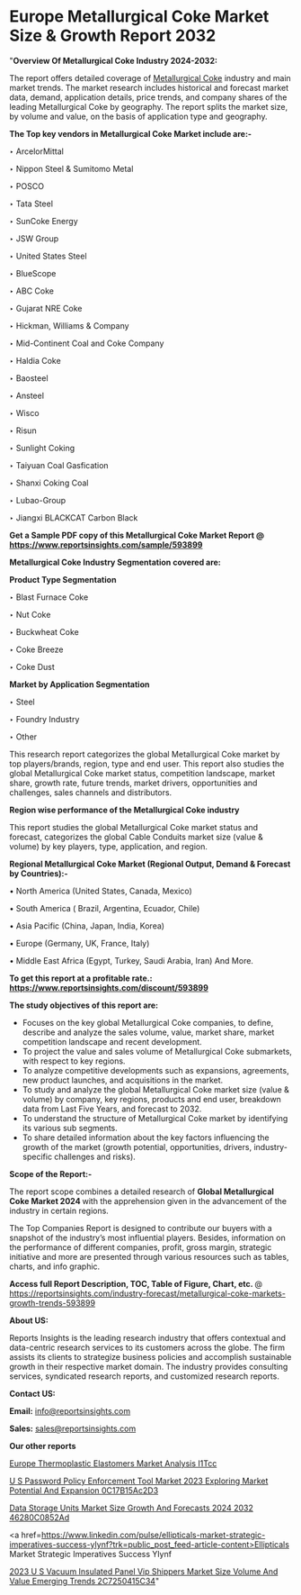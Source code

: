 # Europe Metallurgical Coke Market Size & Growth Report 2032

"<strong>Overview Of Metallurgical Coke Industry 2024-2032:</strong>

The report offers detailed coverage of <a href=https://www.reportsinsights.com/sample/593899>Metallurgical Coke</a> industry and main market trends. The market research includes historical and forecast market data, demand, application details, price trends, and company shares of the leading Metallurgical Coke by geography. The report splits the market size, by volume and value, on the basis of application type and geography.

<strong>The Top key vendors in Metallurgical Coke Market include are:- </strong>

‣ ArcelorMittal


‣ Nippon Steel & Sumitomo Metal


‣ POSCO


‣ Tata Steel


‣ SunCoke Energy


‣ JSW Group


‣ United States Steel


‣ BlueScope


‣ ABC Coke


‣ Gujarat NRE Coke


‣ Hickman, Williams & Company


‣ Mid-Continent Coal and Coke Company


‣ Haldia Coke


‣ Baosteel


‣ Ansteel


‣ Wisco


‣ Risun


‣ Sunlight Coking


‣ Taiyuan Coal Gasfication


‣ Shanxi Coking Coal


‣ Lubao-Group


‣ Jiangxi BLACKCAT Carbon Black

<strong>Get a Sample PDF copy of this Metallurgical Coke Market Report </strong><strong>@ <a href=https://www.reportsinsights.com/sample/593899 style=color:#0000ff;>https://www.reportsinsights.com/sample/593899</a> </strong>

<strong>Metallurgical Coke Industry Segmentation covered are:</strong>

<strong>Product Type Segmentation</strong>

‣    Blast Furnace Coke


‣ Nut Coke


‣ Buckwheat Coke


‣ Coke Breeze


‣ Coke Dust

<strong>Market by Application Segmentation</strong>

‣   Steel


‣ Foundry Industry


‣ Other

This research report categorizes the global Metallurgical Coke market by top players/brands, region, type and end user. This report also studies the global Metallurgical Coke market status, competition landscape, market share, growth rate, future trends, market drivers, opportunities and challenges, sales channels and distributors.

<strong>Region wise performance of the Metallurgical Coke industry</strong><strong> </strong>

This report studies the global Metallurgical Coke market status and forecast, categorizes the global Cable Conduits market size (value &amp; volume) by key players, type, application, and region. 

<strong>Regional Metallurgical Coke Market (Regional Output, Demand &amp; Forecast by Countries):-</strong>

• North America (United States, Canada, Mexico)

• South America ( Brazil, Argentina, Ecuador, Chile)

• Asia Pacific (China, Japan, India, Korea)

• Europe (Germany, UK, France, Italy)

• Middle East Africa (Egypt, Turkey, Saudi Arabia, Iran) And More.

<strong>To get this report at a profitable rate.: <a href=https://www.reportsinsights.com/discount/593899 style=color:#0000ff;>https://www.reportsinsights.com/discount/593899</a></strong>

<strong>The study objectives of this report are:</strong>
<ul>
  <li>Focuses on the key global Metallurgical Coke companies, to define, describe and analyze the sales volume, value, market share, market competition landscape and recent development.</li>
  <li>To project the value and sales volume of Metallurgical Coke submarkets, with respect to key regions.</li>
  <li>To analyze competitive developments such as expansions, agreements, new product launches, and acquisitions in the market.</li>
  <li>To study and analyze the global Metallurgical Coke market size (value &amp; volume) by company, key regions, products and end user, breakdown data from Last Five Years, and forecast to 2032.</li>
  <li>To understand the structure of Metallurgical Coke market by identifying its various sub segments.</li>
  <li>To share detailed information about the key factors influencing the growth of the market (growth potential, opportunities, drivers, industry-specific challenges and risks).</li>
</ul>
<strong>Scope of the Report:-</strong><strong> </strong>

The report scope combines a detailed research of <strong>Global Metallurgical Coke Market 2024 </strong>with the apprehension given in the advancement of the industry in certain regions.

The Top Companies Report is designed to contribute our buyers with a snapshot of the industry’s most influential players. Besides, information on the performance of different companies, profit, gross margin, strategic initiative and more are presented through various resources such as tables, charts, and info graphic.

<strong>Access full Report Description, TOC, Table of Figure, Chart, etc. </strong>@   <a href=https://reportsinsights.com/industry-forecast/metallurgical-coke-markets-growth-trends-593899 style=color:#0000ff;>https://reportsinsights.com/industry-forecast/metallurgical-coke-markets-growth-trends-593899</a>

<strong>About US:</strong>

Reports Insights is the leading research industry that offers contextual and data-centric research services to its customers across the globe. The firm assists its clients to strategize business policies and accomplish sustainable growth in their respective market domain. The industry provides consulting services, syndicated research reports, and customized research reports.

<strong>Contact US:</strong>

<p class=""""><b>Email:</b> <a href=mailto:info@reportsinsights.com>info@reportsinsights.com</a></p>
<p class=""""><b>Sales:</b> <a href=mailto:sales@reportsinsights.com>sales@reportsinsights.com</a></p>

<strong>Our other reports</strong>

<a href=https://www.linkedin.com/pulse/europe-thermoplastic-elastomers-market-analysis-i1tcc/>Europe Thermoplastic Elastomers Market Analysis I1Tcc</a>

<a href=https://medium.com/@yadavahaan91/u-s-password-policy-enforcement-tool-market-2023-exploring-market-potential-and-expansion-0c17b15ac2d3>U S Password Policy Enforcement Tool Market 2023 Exploring Market Potential And Expansion 0C17B15Ac2D3</a>

<a href=https://medium.com/@amolshinde346727482/data-storage-units-market-size-growth-and-forecasts-2024-2032-46280c0852ad>Data Storage Units Market Size Growth And Forecasts 2024 2032 46280C0852Ad</a>

<a href=https://www.linkedin.com/pulse/ellipticals-market-strategic-imperatives-success-ylynf?trk=public_post_feed-article-content>Ellipticals Market Strategic Imperatives Success Ylynf</a>

<a href=https://medium.com/@reportsinsights23/2023-u-s-vacuum-insulated-panel-vip-shippers-market-size-volume-and-value-emerging-trends-2c7250415c34>2023 U S Vacuum Insulated Panel Vip Shippers Market Size Volume And Value Emerging Trends 2C7250415C34</a>"
